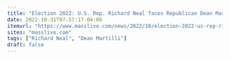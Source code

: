 ```yaml
---
title: "Election 2022: U.S. Rep. Richard Neal faces Republican Dean Martilli in Massachusetts’ 1st Congressional District"
date: 2022-10-31T07:57:17-04:00
itemurl: "https://www.masslive.com/news/2022/10/election-2022-us-rep-richard-neal-faces-republican-dean-martilli-in-massachusetts-1st-congressional-district.html"
sites: "masslive.com"
tags: ["Richard Neal", "Dean Martilli"]
draft: false
---
```


